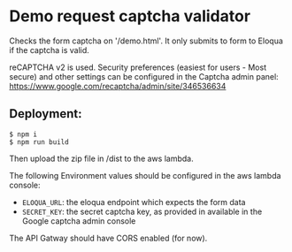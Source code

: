 # Demo request captcha validator
Checks the form captcha on '/demo.html'. 
It only submits to form to Eloqua if the captcha is valid.


reCAPTCHA v2 is used. Security preferences (easiest for users - Most secure) and other settings can be configured in the Captcha admin panel:
https://www.google.com/recaptcha/admin/site/346536634


## Deployment:
```console
$ npm i
$ npm run build
```
Then upload the zip file in /dist to the aws lambda.

The following Environment values should be configured in the aws lambda console:
- `ELOQUA_URL`: the eloqua endpoint which expects the form data
- `SECRET_KEY`: the secret captcha key, as provided in available in the Google captcha admin console 

The API Gatway should have CORS enabled (for now). 
